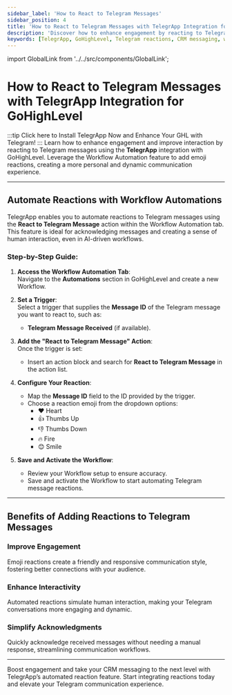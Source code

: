 ```yaml
---
sidebar_label: 'How to React to Telegram Messages'
sidebar_position: 4
title: 'How to React to Telegram Messages with TelegrApp Integration for GoHighLevel'
description: 'Discover how to enhance engagement by reacting to Telegram messages using TelegrApp integration for GoHighLevel. Follow this step-by-step guide for seamless reactions via Workflow Automations.'
keywords: [TelegrApp, GoHighLevel, Telegram reactions, CRM messaging, workflow automation, automated reactions, GHL integration, Telegram engagement, message reactions, improve interaction, emoji reactions]
---
```


import GlobalLink from '../../src/components/GlobalLink';

# How to React to Telegram Messages with TelegrApp Integration for GoHighLevel
:::tip
<GlobalLink>Click here to Install TelegrApp Now and Enhance Your GHL with Telegram!</GlobalLink>
:::
Learn how to enhance engagement and improve interaction by reacting to Telegram messages using the **TelegrApp** integration with GoHighLevel. Leverage the Workflow Automation feature to add emoji reactions, creating a more personal and dynamic communication experience.

---

## Automate Reactions with Workflow Automations

TelegrApp enables you to automate reactions to Telegram messages using the **React to Telegram Message** action within the Workflow Automation tab. This feature is ideal for acknowledging messages and creating a sense of human interaction, even in AI-driven workflows.

### Step-by-Step Guide:

1. **Access the Workflow Automation Tab**:  
   Navigate to the **Automations** section in GoHighLevel and create a new Workflow.

2. **Set a Trigger**:  
   Select a trigger that supplies the **Message ID** of the Telegram message you want to react to, such as:
   - **Telegram Message Received** (if available).

3. **Add the "React to Telegram Message" Action**:  
   Once the trigger is set:
   - Insert an action block and search for **React to Telegram Message** in the action list.

4. **Configure Your Reaction**:  
   - Map the **Message ID** field to the ID provided by the trigger.  
   - Choose a reaction emoji from the dropdown options:
     - ❤️ Heart  
     - 👍 Thumbs Up  
     - 👎 Thumbs Down  
     - 🔥 Fire  
     - 😊 Smile

5. **Save and Activate the Workflow**:  
   - Review your Workflow setup to ensure accuracy.  
   - Save and activate the Workflow to start automating Telegram message reactions.

---

## Benefits of Adding Reactions to Telegram Messages

### Improve Engagement
Emoji reactions create a friendly and responsive communication style, fostering better connections with your audience.

### Enhance Interactivity
Automated reactions simulate human interaction, making your Telegram conversations more engaging and dynamic.

### Simplify Acknowledgments
Quickly acknowledge received messages without needing a manual response, streamlining communication workflows.

---

Boost engagement and take your CRM messaging to the next level with TelegrApp’s automated reaction feature. Start integrating reactions today and elevate your Telegram communication experience.
